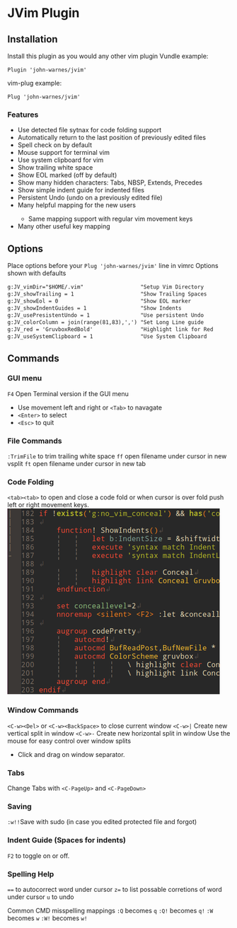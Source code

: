 # JVim Plugin

## Installation
Install this plugin as you would any other vim plugin 
Vundle example:
```
Plugin 'john-warnes/jvim'
```
vim-plug example:
```
Plug 'john-warnes/jvim'
```
### Features
- Use detected file sytnax for code folding support
- Automatically return to the last position of previously edited files
- Spell check on by default
- Mouse support for terminal vim
- Use system clipboard for vim
- Show trailing white space
- Show EOL marked (off by default)
- Show many hidden characters: Tabs, NBSP, Extends, Precedes
- Show simple indent guide for <space> indented files
- Persistent Undo (undo on a previously edited file)
- Many helpful <Arrow Key> mapping for the new users
    - Same mapping support with regular vim movement keys
- Many other useful key mapping   

## Options
Place options before your `Plug 'john-warnes/jvim'` line in vimrc
Options shown with defaults
```
g:JV_vimDir="$HOME/.vim"                  "Setup Vim Directory
g:JV_showTrailing = 1                     "Show Trailing Spaces
g:JV_showEol = 0                          "Show EOL marker
g:JV_showIndentGuides = 1                 "Show Indents
g:JV_usePresistentUndo = 1                "Use persistent Undo
g:JV_colorColumn = join(range(81,83),',') "Set Long Line guide
g:JV_red = 'GruvboxRedBold'               "Highlight link for Red
g:JV_useSystemClipboard = 1               "Use System Clipboard
```

## Commands

### GUI menu
`F4` Open Terminal version if the GUI menu
- Use movement left and right or `<Tab>` to navagate
- `<Enter>` to select
- `<Esc>` to quit

### File Commands
`:TrimFile` to trim trailing white space
`ff` open filename under cursor in new vsplit 
`ft` open filename under cursor in new tab

### Code Folding
`<tab><tab>` to open and close a code fold
or when cursor is over fold push left or right movement keys.
![Code Folding Example](/_assets/Indet_Flip.gif "Code Folding")

### Window Commands
`<C-w><Del>` or `<C-w><BackSpace>` to close current window
`<C-w>|` Create new vertical split in window
`<C-w>-` Create new horizontal split in window
Use the mouse for easy control over window splits
- Click and drag on window separator.

### Tabs
Change Tabs with `<C-PageUp>` and `<C-PageDown>`

### Saving
`:w!!`Save with sudo (in case you edited protected file and forgot)

### Indent Guide (Spaces for indents)
`F2` to toggle on or off.

### Spelling Help
`==` to autocorrect word under cursor
`z=` to list possable corretions of word under cursor
`u`  to undo

Common CMD misspelling mappings
`:Q` becomes `q`
`:Q!` becomes `q!`
`:W` becomes `w`
`:W!` becomes `w!`
